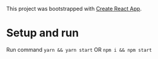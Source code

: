 This project was bootstrapped with [Create React App](https://github.com/facebookincubator/create-react-app).

# Setup and run
Run command `yarn && yarn start` OR `npm i && npm start`
